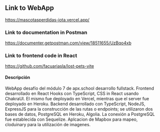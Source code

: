 ## Link to WebApp
https://mascotasperdidas-iota.vercel.app/

### Link to documentation in Postman
https://documenter.getpostman.com/view/18511655/UzBqo4xb

### Link to frontend code in React
https://github.com/facuariasla/lost-pets-vite

#### Descripción
WebApp desafío del módulo 7 de apx.school desarrollo fullstack.
Frontend desarrollado en React Hooks con TypeScript, CSS in React usando ChakraUI. El mismo fue deployado en Vercel, mientras que el server fue deployado en Heroku.
Backend desarrollado con TypeScript, NodeJS, ExpressJS para la construcción de las rutas o endpoints; se utilizaron dos bases de datos, PostgreSQL en Heroku,  Algolia. La conexión a PostgreSQL fue establecida con Sequelize.
Aplcacion de Mapbox para mapeo, cloduinary para la utilización de imagenes.
 

